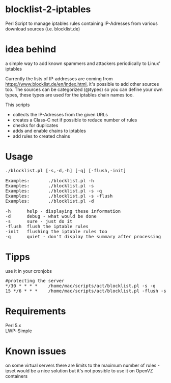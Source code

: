 # blocklist-2-iptables
Perl Script to manage iptables rules containing IP-Adresses from various download sources (i.e. blocklist.de) 

# idea behind
a simple way to add known spammers and attackers periodically to Linux' iptables

Currently the lists of IP-addresses are coming from https://www.blocklist.de/en/index.html, it's possible to add other sources too.
The sources can be categorized (@types) so you can define your own types, these types are used for the iptables chain names too.

This scripts 
* collects the IP-Adresses from the given URLs
* creates a Class-C net if possible to reduce number of rules
* checks for duplicates
* adds and enable chains to iptables
* add rules to created chains

# Usage
<pre>./blocklist.pl [-s,-d,-h] [-q] [-flush,-init]

Examples:       ./blocklist.pl -h
Examples:       ./blocklist.pl -s
Examples:       ./blocklist.pl -s -q
Examples:       ./blocklist.pl -s -flush
Examples:       ./blocklist.pl -d

-h      help - displaying these information
-d      debug - what would be done
-s      sure - just do it
-flush  flush the iptable rules
-init   flushing the iptable rules too
-q      quiet - don't display the summary after processing</pre>

# Tipps
use it in your cronjobs
<pre>#protecting the server
*/30 * * * *    /home/mac/scripts/act/blocklist.pl -s -q
15 */6 * * *    /home/mac/scripts/act/blocklist.pl -flush -s</pre>


# Requirements
Perl 5.x<br/>
LWP::Simple

# Known issues
on some virtual servers there are limits to the maximum number of rules - ipset would be a nice solution but it's not possible to use it on OpenVZ containers
